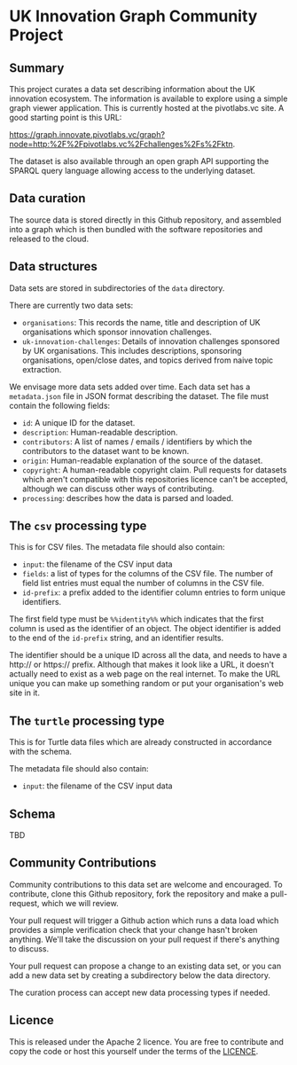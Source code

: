 
# UK Innovation Graph Community Project

## Summary

This project curates a data set describing information about the UK
innovation ecosystem.  The information is available to explore using
a simple graph viewer application.
This is currently hosted at the pivotlabs.vc site.  A good starting
point is this URL:

https://graph.innovate.pivotlabs.vc/graph?node=http:%2F%2Fpivotlabs.vc%2Fchallenges%2Fs%2Fktn.

The dataset is also available through an open graph API supporting the
SPARQL query language allowing access to the underlying dataset.

## Data curation

The source data is stored directly in this Github repository, and assembled
into a graph which is then bundled with the software repositories and
released to the cloud.

## Data structures

Data sets are stored in subdirectories of the `data` directory.

There are currently two data sets:
- `organisations`: This records the name, title and description of UK
  organisations which sponsor innovation challenges.
- `uk-innovation-challenges`: Details of innovation challenges sponsored by
  UK organisations.  This includes descriptions, sponsoring organisations,
  open/close dates, and topics derived from naive topic extraction.

We envisage more data sets added over time.  Each data set has a
`metadata.json` file in JSON format describing the dataset.
The file must contain the following fields:
- `id`: A unique ID for the dataset.
- `description`: Human-readable description.
- `contributors`: A list of names / emails / identifiers by which the
  contributors to the dataset want to be known.
- `origin`: Human-readable explanation of the source of the dataset.
- `copyright`: A human-readable copyright claim.  Pull requests for
  datasets which aren't compatible with this repositories licence can't be
  accepted, although we can discuss other ways of contributing.
- `processing`: describes how the data is parsed and loaded.

## The `csv` processing type

This is for CSV files.  The metadata file should also contain:
- `input`: the filename of the CSV input data
- `fields`: a list of types for the columns of the CSV file.  The number
  of field list entries must equal the number of columns in the CSV file.
- `id-prefix`: a prefix added to the identifier column entries to form
  unique identifiers.

The first field type must be `%%identity%%` which indicates that the
first column is used as the identifier of an object.  The object identifier
is added to the end of the `id-prefix` string, and an identifier
results.

The identifier should be a unique ID across all the data, and needs
to have a http:// or https:// prefix.  Although that makes it look like
a URL, it doesn't actually need to exist as a web page on the real internet.
To make the URL unique you can make up something random or put your
organisation's web site in it.

## The `turtle` processing type

This is for Turtle data files which are already constructed in accordance
with the schema.

The metadata file should also contain:
- `input`: the filename of the CSV input data

## Schema

TBD

## Community Contributions

Community contributions to this data set are welcome and encouraged.
To contribute, clone this Github repository, fork the repository and
make a pull-request, which we will review.

Your pull request will trigger a Github action which runs a data load
which provides a simple verification check that your change hasn't
broken anything.  We'll take the discussion on your pull request if
there's anything to discuss.

Your pull request can propose a change to an existing data set, or you
can add a new data set by creating a subdirectory below the data
directory.

The curation process can accept new data processing types if needed.

## Licence

This is released under the Apache 2 licence.  You are free to contribute
and copy the code or host this yourself under the terms of the
[LICENCE](LICENCE).